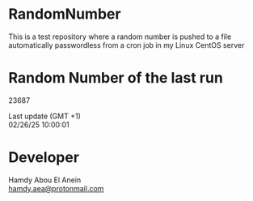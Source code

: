 # RandomNumber    
This is a test repository where a random number is pushed to a file automatically passwordless from a cron job in my Linux CentOS server    
# Random Number of the last run   
23687
      
Last update (GMT +1)    
02/26/25 10:00:01
# Developer    
Hamdy Abou El Anein   
hamdy.aea@protonmail.com
